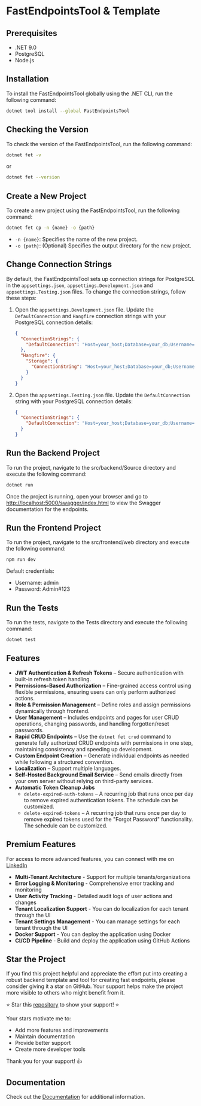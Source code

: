 # FastEndpointsTool & Template

## Prerequisites

- .NET 9.0
- PostgreSQL
- Node.js

## Installation

To install the FastEndpointsTool globally using the .NET CLI, run the following command:

```sh
dotnet tool install --global FastEndpointsTool
```

## Checking the Version

To check the version of the FastEndpointsTool, run the following command:

```sh
dotnet fet -v
```

or

```sh
dotnet fet --version
```
## Create a New Project

To create a new project using the FastEndpointsTool, run the following command:

```sh
dotnet fet cp -n {name} -o {path}
```

- `-n {name}`: Specifies the name of the new project.
- `-o {path}`: (Optional) Specifies the output directory for the new project.

## Change Connection Strings

By default, the FastEndpointsTool sets up connection strings for PostgreSQL in the `appsettings.json`, `appsettings.Development.json` and `appsettings.Testing.json` files. To change the connection strings, follow these steps:

1. Open the `appsettings.Development.json` file. Update the `DefaultConnection` and `Hangfire` connection strings with your PostgreSQL connection details:

    ```json
    {
      "ConnectionStrings": {
        "DefaultConnection": "Host=your_host;Database=your_db;Username=your_user;Password=your_password"
      },
      "Hangfire": {
        "Storage": {
          "ConnectionString": "Host=your_host;Database=your_db;Username=your_user;Password=your_password"    
        } 
      }
    }
    ```

2. Open the `appsettings.Testing.json` file. Update the `DefaultConnection` string with your PostgreSQL connection details:

    ```json
    {
      "ConnectionStrings": {
        "DefaultConnection": "Host=your_host;Database=your_db;Username=your_user;Password=your_password"
      }
    }
    ```

## Run the Backend Project

To run the project, navigate to the src/backend/Source directory and execute the following command:

```sh
dotnet run
```

Once the project is running, open your browser and go to [http://localhost:5000/swagger/index.html](http://localhost:5000/swagger/index.html) to view the Swagger documentation for the endpoints.

## Run the Frontend Project

To run the project, navigate to the src/frontend/web directory and execute the following command:

```sh
npm run dev
```

Default credentials:
- Username: admin
- Password: Admin#123

## Run the Tests

To run the tests, navigate to the Tests directory and execute the following command:

```sh
dotnet test
```

## Features  

- **JWT Authentication & Refresh Tokens** – Secure authentication with built-in refresh token handling.  
- **Permissions-Based Authorization** – Fine-grained access control using flexible permissions, ensuring users can only perform authorized actions.  
- **Role & Permission Management** – Define roles and assign permissions dynamically through frontend.  
- **User Management** – Includes endpoints and pages for user CRUD operations, changing passwords, and handling forgotten/reset passwords.  
- **Rapid CRUD Endpoints** – Use the `dotnet fet crud` command to generate fully authorized CRUD endpoints with permissions in one step, maintaining consistency and speeding up development.  
- **Custom Endpoint Creation** – Generate individual endpoints as needed while following a structured convention.  
- **Localization** – Support multiple languages.  
- **Self-Hosted Background Email Service** – Send emails directly from your own server without relying on third-party services.  
- **Automatic Token Cleanup Jobs**  
  - `delete-expired-auth-tokens` – A recurring job that runs once per day to remove expired authentication tokens. The schedule can be customized.  
  - `delete-expired-tokens` – A recurring job that runs once per day to remove expired tokens used for the "Forgot Password" functionality. The schedule can be customized.  


## Premium Features

For access to more advanced features, you can connect with me on [LinkedIn](https://www.linkedin.com/in/muhammad-ali-a5481b1b8/)

- **Multi-Tenant Architecture** - Support for multiple tenants/organizations
- **Error Logging & Monitoring** - Comprehensive error tracking and monitoring
- **User Activity Tracking** - Detailed audit logs of user actions and changes
- **Tenant Localization Support** - You can do localization for each tenant through the UI
- **Tenant Settings Management** - You can manage settings for each tenant through the UI
- **Docker Support** - You can deploy the application using Docker
- **CI/CD Pipeline** - Build and deploy the application using GitHub Actions


## Star the Project

If you find this project helpful and appreciate the effort put into creating a robust backend template and tool for creating fast endpoints, please consider giving it a star on GitHub. Your support helps make the project more visible to others who might benefit from it.

⭐ Star this [repository](https://github.com/ma496/FastEndpointsTool) to show your support! ⭐

Your stars motivate me to:
- Add more features and improvements
- Maintain documentation
- Provide better support
- Create more developer tools

Thank you for your support! 👍

## Documentation

Check out the [Documentation](https://github.com/ma496/FastEndpointsTool/wiki) for additional information.
